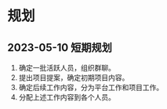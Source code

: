 # 规划

## 2023-05-10 短期规划

1. 确定一批活跃人员，组织群聊。
2. 提出项目提案，确定初期项目内容。
3. 确定后续工作内容，分为平台工作和项目工作。
4. 分配上述工作内容到各个人员。